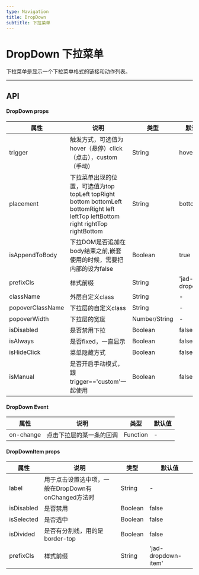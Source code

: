 ```yaml
---
type: Navigation
title: DropDown
subtitle: 下拉菜单
---
```

# DropDown 下拉菜单
下拉菜单是显示一个下拉菜单格式的链接和动作列表。


---

## API

#### DropDown props

属性 | 说明 | 类型 | 默认值
-----|-----|-----|------
trigger | 触发方式，可选值为 hover（悬停）click（点击），custom（手动）|String | hover
placement |下拉菜单出现的位置，可选值为top topLeft topRight bottom bottomLeft bottomRight left leftTop leftBottom right rightTop rightBottom |String|bottomLeft
isAppendToBody|下拉DOM是否追加在body结束之前,嵌套使用的时候，需要把内部的设为false| Boolean | true
prefixCls| 样式前缀 | String |'jad-dropdown'|
className| 外层自定义class | String |-|
popoverClassName| 下拉层的自定义class | String |-|
popoverWidth| 下拉层的宽度 | Number/String | -
isDisabled |是否禁用下拉 | Boolean |false
isAlways |是否fixed，一直显示 | Boolean |false
isHideClick |菜单隐藏方式 | Boolean |false
isManual |是否开启手动模式，跟 trigger=='custom'一起使用| Boolean |false
#### DropDown Event
属性 | 说明 | 类型 | 默认值
-----|-----|-----|------
on-change | 点击下拉层的某一条的回调 |Function | -


#### DropDownItem props

属性 | 说明 | 类型 | 默认值
-----|-----|-----|------
label | 用于点击设置选中项，一般在DropDown有onChanged方法时 |String |-
isDisabled|是否禁用|Boolean|false
isSelected |是否选中|Boolean|false
isDivided |是否有分割线，用的是border-top|Boolean|false
prefixCls| 样式前缀 | String |'jad-dropdown-item' 